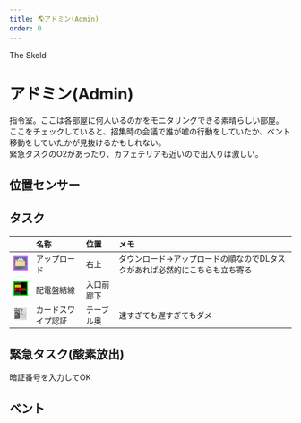```yaml
---
title: 🌎アドミン(Admin)
order: 0
---
```


<ImageCard height='auto' width='auto' src="../../assets/map_sk_base.png">
    The Skeld
</ImageCard>

# アドミン(Admin)
指令室。ここは各部屋に何人いるのかをモニタリングできる素晴らしい部屋。  
ここをチェックしていると、招集時の会議で誰が嘘の行動をしていたか、ベント移動をしていたかが見抜けるかもしれない。  
緊急タスクのO2があったり、カフェテリアも近いので出入りは激しい。

## 位置センサー
<ImageCard height='auto' width='auto' src="../../assets/admin.png" />


## タスク
| | 名称 | 位置 | メモ |
| :-- | :-- | :-- | :-- |
| ![](../../assets/task_dl_up.png) | アップロード | 右上 | ダウンロード->アップロードの順なのでDLタスクがあれば必然的にこちらも立ち寄る |
| ![](../../assets/task_line2.png) | 配電盤結線 | 入口前廊下 |  |
| ![](../../assets/task_swipe_card.png) | カードスワイプ認証 | テーブル奥 | 速すぎても遅すぎてもダメ |

## 緊急タスク(酸素放出)
暗証番号を入力してOK
<ImageCard height='auto' width='auto' src="../../assets/task_o2.png" />

## ベント

